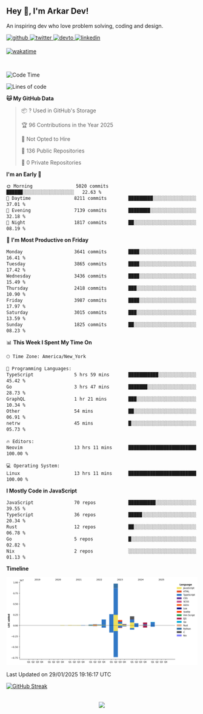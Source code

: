 ## Hey 👋, I'm Arkar Dev!  

An inspiring dev who love problem solving, coding and design.

<a href="https://github.com/Riley1101" target="_blank">
<img src=https://img.shields.io/badge/github-%2324292e.svg?&style=for-the-badge&logo=github&logoColor=white alt=github style="margin-bottom: 5px;" />
</a>
<a href="https://twitter.com/arkardev" target="_blank">
<img src=https://img.shields.io/badge/twitter-%2300acee.svg?&style=for-the-badge&logo=twitter&logoColor=white alt=twitter style="margin-bottom: 5px;" />
</a>
<a href="https://dev.to/riley1101" target="_blank">
<img src=https://img.shields.io/badge/dev.to-%2308090A.svg?&style=for-the-badge&logo=dev.to&logoColor=white alt=devto style="margin-bottom: 5px;" />
</a>
<a href="https://linkedin.com/in/arkar-kaung-myat" target="_blank">
<img src=https://img.shields.io/badge/linkedin-%231E77B5.svg?&style=for-the-badge&logo=linkedin&logoColor=white alt=linkedin style="margin-bottom: 5px;" />
</a>
  
[![wakatime](https://wakatime.com/badge/user/cf23b6e3-75f8-4c04-b0e3-273191c8d2ec.svg)](https://wakatime.com/@cf23b6e3-75f8-4c04-b0e3-273191c8d2ec)

<br/>

<!--START_SECTION:waka-->
![Code Time](http://img.shields.io/badge/Code%20Time-1%2C271%20hrs%208%20mins-blue)

![Lines of code](https://img.shields.io/badge/From%20Hello%20World%20I%27ve%20Written-20.4%20million%20lines%20of%20code-blue)

**🐱 My GitHub Data** 

> 📦 ? Used in GitHub's Storage 
 > 
> 🏆 96 Contributions in the Year 2025
 > 
> 🚫 Not Opted to Hire
 > 
> 📜 136 Public Repositories 
 > 
> 🔑 0 Private Repositories 
 > 
**I'm an Early 🐤** 

```text
🌞 Morning                5020 commits        ██████░░░░░░░░░░░░░░░░░░░   22.63 % 
🌆 Daytime                8211 commits        █████████░░░░░░░░░░░░░░░░   37.01 % 
🌃 Evening                7139 commits        ████████░░░░░░░░░░░░░░░░░   32.18 % 
🌙 Night                  1817 commits        ██░░░░░░░░░░░░░░░░░░░░░░░   08.19 % 
```
📅 **I'm Most Productive on Friday** 

```text
Monday                   3641 commits        ████░░░░░░░░░░░░░░░░░░░░░   16.41 % 
Tuesday                  3865 commits        ████░░░░░░░░░░░░░░░░░░░░░   17.42 % 
Wednesday                3436 commits        ████░░░░░░░░░░░░░░░░░░░░░   15.49 % 
Thursday                 2418 commits        ███░░░░░░░░░░░░░░░░░░░░░░   10.90 % 
Friday                   3987 commits        ████░░░░░░░░░░░░░░░░░░░░░   17.97 % 
Saturday                 3015 commits        ███░░░░░░░░░░░░░░░░░░░░░░   13.59 % 
Sunday                   1825 commits        ██░░░░░░░░░░░░░░░░░░░░░░░   08.23 % 
```


📊 **This Week I Spent My Time On** 

```text
🕑︎ Time Zone: America/New_York

💬 Programming Languages: 
TypeScript               5 hrs 59 mins       ███████████░░░░░░░░░░░░░░   45.42 % 
Go                       3 hrs 47 mins       ███████░░░░░░░░░░░░░░░░░░   28.73 % 
GraphQL                  1 hr 21 mins        ███░░░░░░░░░░░░░░░░░░░░░░   10.34 % 
Other                    54 mins             ██░░░░░░░░░░░░░░░░░░░░░░░   06.91 % 
netrw                    45 mins             █░░░░░░░░░░░░░░░░░░░░░░░░   05.73 % 

🔥 Editors: 
Neovim                   13 hrs 11 mins      █████████████████████████   100.00 % 

💻 Operating System: 
Linux                    13 hrs 11 mins      █████████████████████████   100.00 % 
```

**I Mostly Code in JavaScript** 

```text
JavaScript               70 repos            ██████████░░░░░░░░░░░░░░░   39.55 % 
TypeScript               36 repos            █████░░░░░░░░░░░░░░░░░░░░   20.34 % 
Rust                     12 repos            ██░░░░░░░░░░░░░░░░░░░░░░░   06.78 % 
Go                       5 repos             █░░░░░░░░░░░░░░░░░░░░░░░░   02.82 % 
Nix                      2 repos             ░░░░░░░░░░░░░░░░░░░░░░░░░   01.13 % 
```



**Timeline**

![Lines of Code chart](https://raw.githubusercontent.com/Riley1101/Riley1101/main/assets/bar_graph.png)


 Last Updated on 29/01/2025 19:16:17 UTC
<!--END_SECTION:waka-->

[![GitHub Streak](https://streak-stats.demolab.com?user=Riley1101)](https://git.io/streak-stats)
  
<br/>  
<div align="center">
<img src="https://komarev.com/ghpvc/?username=Riley1101&&style=flat-square" align="center" />
</div>  

